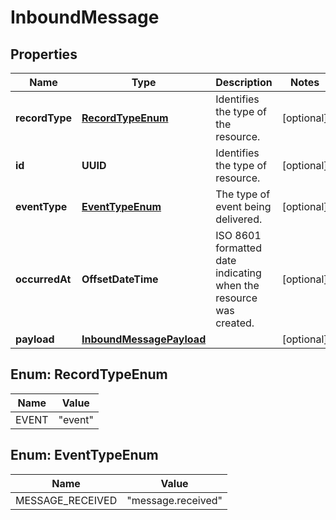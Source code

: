

# InboundMessage


## Properties

Name | Type | Description | Notes
------------ | ------------- | ------------- | -------------
**recordType** | [**RecordTypeEnum**](#RecordTypeEnum) | Identifies the type of the resource. |  [optional]
**id** | **UUID** | Identifies the type of resource. |  [optional]
**eventType** | [**EventTypeEnum**](#EventTypeEnum) | The type of event being delivered. |  [optional]
**occurredAt** | **OffsetDateTime** | ISO 8601 formatted date indicating when the resource was created. |  [optional]
**payload** | [**InboundMessagePayload**](InboundMessagePayload.md) |  |  [optional]



## Enum: RecordTypeEnum

Name | Value
---- | -----
EVENT | &quot;event&quot;



## Enum: EventTypeEnum

Name | Value
---- | -----
MESSAGE_RECEIVED | &quot;message.received&quot;




